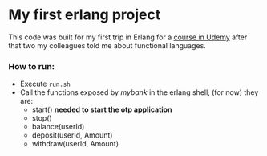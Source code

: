 # My first erlang project

This code was built for my first trip in Erlang for a [course in Udemy](https://www.udemy.com/course/modern-erlang-for-beginners/) after that two my colleagues told me about functional languages.

### How to run:
 - Execute `run.sh`
 - Call the functions exposed by _mybank_ in the erlang shell, (for now) they are:
    - start() **needed to start the otp application**
    - stop()
    - balance(userId)
    - deposit(userId, Amount)
    - withdraw(userId, Amount)

